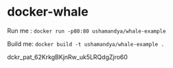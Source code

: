 # docker-whale

Run me : `docker run -p80:80 ushamandya/whale-example`

Build me: `docker build -t ushamandya/whale-example .`

dckr_pat_62KrkgBKjnRw_uk5LRQdgZjro60
